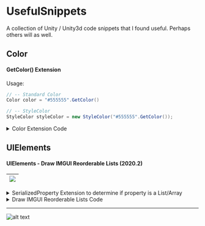 # UsefulSnippets
A collection of Unity / Unity3d code snippets that I found useful. Perhaps others will as well.

## Color
 
#### GetColor() Extension

Usage: 
```cs 
// -- Standard Color
Color color = "#555555".GetColor()

// -- StyleColor
StyleColor styleColor = new StyleColor("#555555".GetColor());
```

<details>
<summary>Color Extension Code</summary>
 
```cs
using UnityEngine;

namespace instance.id.ColorExtensions
{
    public static class ColorExtensions
    {
        public static Color GetColor(this string color)
        {
            ColorUtility.TryParseHtmlString(color, out var outColor);
            return outColor;
        }
    }

```
</details>



## UIElements
 
#### UIElements - Draw IMGUI Reorderable Lists (2020.2)

| ![](https://i.imgur.com/4IbSmKv.png) |  
| --- |  

<details>
<summary>SerializedProperty Extension to determine if property is a List/Array</summary>
 
```cs
public static class PropertyExtensions
{
    public static bool IsReallyArray(this SerializedProperty property)
    {
        return property.isArray && property.propertyType != SerializedPropertyType.String;
    }
}
```

</details>

<details>
<summary>Draw IMGUI Reorderable Lists Code</summary>
  
```cs
[CustomEditor(typeof(Object), true, isFallback = true)]
[CanEditMultipleObjects]
public class DefaultEditorDrawer : Editor
{
    public bool showScript;
    public List<string> excludedFields = new List<string>();
    string m_IMGUIPropNeedsRelayout;
    ScrollView m_ScrollView;

    public override VisualElement CreateInspectorGUI()
    {
        var root = new VisualElement();
        var property = serializedObject.GetIterator();
        m_ScrollView = new ScrollView();
        root.Add(m_ScrollView);
        if (property.NextVisible(true)) // Expand first child.
        {
            do
            {
                var field = new PropertyField(property) {name = "PropertyField:" + property.propertyPath};
                if (property.propertyPath == "m_Script" && serializedObject.targetObject != null)
                {
                    if (showScript) field.SetEnabled(false);
                    else continue;
                }

                if (property.IsReallyArray() && serializedObject.targetObject != null)
                {
                    var copiedProperty = property.Copy();
                    var imDefaultProperty = new IMGUIContainer(() =>
                    {
                        DoDrawDefaultIMGUIProperty(serializedObject, copiedProperty);
                    }) {name = property.propertyPath};
                    
                    m_ScrollView.Add(imDefaultProperty);
                    continue;
                }

                if (excludedFields.Contains(property.propertyPath) && serializedObject.targetObject != null) { continue; }

                root.Add(field);
            } while (property.NextVisible(false));
        }

        foreach (var foldout in m_ScrollView.Query<Foldout>().ToList())
        {
            foldout.RegisterValueChangedCallback(e =>
            {
                var fd = e.target as Foldout;
                if (fd == null) return;
                var path = fd.bindingPath;
                var container = m_ScrollView.Q<IMGUIContainer>(name: path);
                RecomputeSize(container);
            });
        }

        return root;
    }

    public void RecomputeSize(IMGUIContainer container)
    {
        if (container == null) return;
        var parent = container.parent;
        container.RemoveFromHierarchy();
        parent.Add(container);
    }

    public void DoDrawDefaultIMGUIProperty(SerializedObject serializedObject, SerializedProperty property)
    {
        EditorGUI.BeginChangeCheck();
        serializedObject.Update();
        bool wasExpanded = property.isExpanded;
        EditorGUILayout.PropertyField(property, true);
        if (property.isExpanded != wasExpanded) m_IMGUIPropNeedsRelayout = property.propertyPath;
        serializedObject.ApplyModifiedProperties();
        EditorGUI.EndChangeCheck();
    }
}

```
</details>

---
![alt text](https://i.imgur.com/cg5ow2M.png "instance.id")
